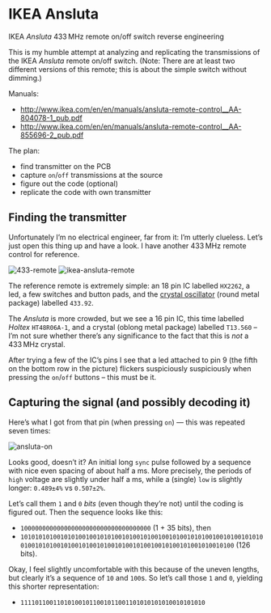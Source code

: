 # IKEA Ansluta
IKEA *Ansluta* 433 MHz remote on/off switch reverse engineering

This is my humble attempt at analyzing and replicating the transmissions of the IKEA *Ansluta* remote on/off switch. (Note: There are at least two different versions of this remote; this is about the simple switch without dimming.)

Manuals:
 - http://www.ikea.com/en/en/manuals/ansluta-remote-control__AA-804078-1_pub.pdf
 - http://www.ikea.com/en/en/manuals/ansluta-remote-control__AA-855696-2_pub.pdf

The plan:
 - find transmitter on the PCB
 - capture `on`/`off` transmissions at the source
 - figure out the code (optional)
 - replicate the code with own transmitter

## Finding the transmitter
Unfortunately I’m no electrical engineer, far from it: I’m utterly clueless. Let’s just open this thing up and have a look. I have another 433 MHz remote control for reference.

![433-remote](https://cloud.githubusercontent.com/assets/532114/7789413/94ef9804-025f-11e5-81aa-23dbd05f2c6f.jpg)
![ikea-ansluta-remote](https://cloud.githubusercontent.com/assets/532114/7789412/9057bdc6-025f-11e5-99b5-0955478883b6.jpg)

The reference remote is extremely simple: an 18 pin IC labelled `HX2262`, a led, a few switches and button pads, and the [crystal oscillator](https://en.wikipedia.org/wiki/Crystal_oscillator) (round metal package) labelled `433.92`.

The *Ansluta* is more crowded, but we see a 16 pin IC, this time labelled *Holtex* `HT48R06A-1`, and a crystal (oblong metal package) labelled `T13.560` – I’m not sure whether there’s any significance to the fact that this is *not* a 433 MHz crystal.

After trying a few of the IC’s pins I see that a led attached to pin 9 (the fifth on the bottom row in the picture) flickers suspiciously suspiciously when pressing the `on`/`off` buttons – this must be it.

## Capturing the signal (and possibly decoding it)
Here’s what I got from that pin (when pressing `on`) — this was repeated seven times:

![ansluta-on](https://cloud.githubusercontent.com/assets/532114/7789557/01efedc2-0266-11e5-9d33-528f1fdb24f7.png)

Looks good, doesn’t it? An initial long `sync` pulse followed by a sequence with nice even spacing of about half a ms. More precisely, the periods of `high` voltage are slightly under half a ms, while a (single) `low` is slightly longer: `0.489±4%` vs `0.507±2%`.

Let’s call them `1` and `0` *bits* (even though they’re not) until the coding is figured out. Then the sequence looks like this:

 - `100000000000000000000000000000000000` (1 + 35 bits), then
 - `101010101001010100100101010010100101001001010010101001001010010101001001010100101001010010100101001010010010100101001010010100` (126 bits).

Okay, I feel slightly uncomfortable with this because of the uneven lengths, but clearly it’s a sequence of `10` and `100`s. So let’s call those `1` and `0`, yielding this shorter representation:

 - `111101100110101001011001011001101010101010010101010`
